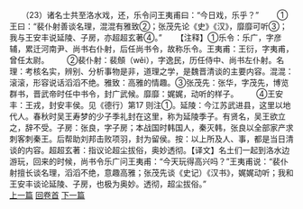 　　（23）诸名士共至洛水戏，还，乐令问王夷甫曰：“今日戏，乐乎？”
　　①王曰：“裴仆射善谈名理，混混有雅致②；张茂先论《史》《汉》，靡靡可听③；我与王安丰说延陵、子房，亦超超玄著④。”
　　【注释】①乐令：乐广，字彦辅，累迁河南尹、尚书右仆射，后任尚书令，故称乐令。王夷甫：王衍，字夷甫，曾任太尉。
　　②裴仆射：裴頠（wěi），字逸民，历任侍中、尚书左仆射。名理：考核名实，辨别、分析事物是非，道理之学，是魏晋清谈的主要内容。混混：滚滚，形容说话滔滔不绝。雅致：高雅的情趣。③张茂先：张华，字茂先，博览群书，晋武帝时任中书令，封广武候。靡靡：娓娓，动听的样子。
　　④王安丰：王戎，封安丰侯。见《德行）第17 则注①。延陵：今江苏武进县，这里以地代人。春秋时吴王寿梦的少子季礼封在这里，称为延陵季子。有贤名，吴王欲立之，辞不受。子房：张良，字子房；本战国时韩国人，秦灭韩，张良以全部家产求刺客刺秦王。后帮助刘邦击败项羽，封为留侯。按：以上所及人、事，都是当日清谈的内容。超超玄著：指议论超尘拔俗，奥妙透彻。【译文】名土们一起到洛水边游玩，回来的时候，尚书令乐广问王夷甫：“今天玩得高兴吗？”王夷甫说：“裴仆射擅长谈名理，滔滔不绝，意趣高雅；张茂先谈《史记）《汉书》，娓娓动听；我和王安丰谈论延陵、子房，也极为奥妙。透彻，超尘拔俗。”
<br>[上一篇](02_022) [回卷首](02_000) [下一篇](02_024)
